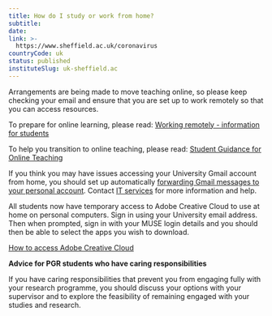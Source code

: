 ```yaml
---
title: How do I study or work from home?
subtitle: 
date:  
link: >-
  https://www.sheffield.ac.uk/coronavirus
countryCode: uk
status: published
instituteSlug: uk-sheffield.ac
---
```

Arrangements are being made to move teaching online, so please keep checking your email and ensure that you are set up to work remotely so that you can access resources.

To prepare for online learning, please read: [Working remotely - information for students](https://www.sheffield.ac.uk/it-services/remote/students)

To help you transition to online teaching, please read: [Student Guidance for Online Teaching](https://www.sheffield.ac.uk/apse/digital/teachonlinestudents)

If you think you may have issues accessing your University Gmail account from home, you should set up automatically [forwarding Gmail messages to your personal account](https://support.google.com/mail/answer/10957?hl=en). Contact [IT services](https://www.sheffield.ac.uk/it-services) for more information and help.

All students now have temporary access to Adobe Creative Cloud to use at home on personal computers. Sign in using your University email address. Then when prompted, sign in with your MUSE login details and you should then be able to select the apps you wish to download.

[How to access Adobe Creative Cloud](https://www.sheffield.ac.uk/it-services/software/adobeccsitelicense)

**Advice for PGR students who have caring responsibilities**

If you have caring responsibilities that prevent you from engaging fully with your research programme, you should discuss your options with your supervisor and to explore the feasibility of remaining engaged with your studies and research.
